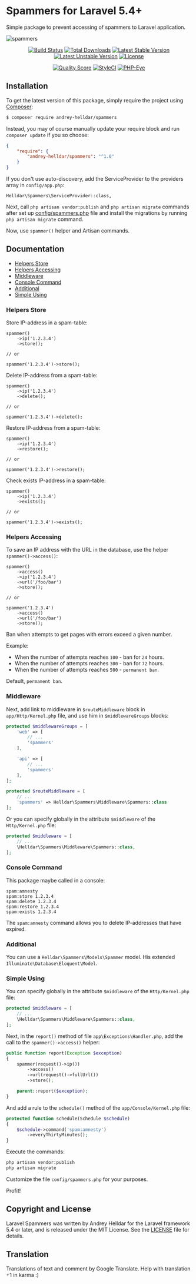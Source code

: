 # Spammers for Laravel 5.4+

Simple package to prevent accessing of spammers to Laravel application.

![spammers](https://user-images.githubusercontent.com/10347617/33530091-1cba8f1a-d88b-11e7-8d1d-eb7a924199d2.png)

<p align="center">
<a href="https://travis-ci.org/andrey-helldar/spammers"><img src="https://travis-ci.org/andrey-helldar/spammers.svg?branch=master&style=flat-square" alt="Build Status" /></a>
<a href="https://packagist.org/packages/andrey-helldar/spammers"><img src="https://img.shields.io/packagist/dt/andrey-helldar/spammers.svg?style=flat-square" alt="Total Downloads" /></a>
<a href="https://packagist.org/packages/andrey-helldar/spammers"><img src="https://poser.pugx.org/andrey-helldar/spammers/v/stable?format=flat-square" alt="Latest Stable Version" /></a>
<a href="https://packagist.org/packages/andrey-helldar/spammers"><img src="https://poser.pugx.org/andrey-helldar/spammers/v/unstable?format=flat-square" alt="Latest Unstable Version" /></a>
<a href="https://github.com/andrey-helldar/spammers"><img src="https://poser.pugx.org/andrey-helldar/spammers/license?format=flat-square" alt="License" /></a>
</p>


<p align="center">
<a href="https://github.com/andrey-helldar/spammers"><img src="https://img.shields.io/scrutinizer/g/andrey-helldar/spammers.svg?style=flat-square" alt="Quality Score" /></a>
<a href="https://styleci.io/repos/112966311"><img src="https://styleci.io/repos/112966311/shield" alt="StyleCI" /></a>
<a href="https://php-eye.com/package/andrey-helldar/spammers"><img src="https://php-eye.com/badge/andrey-helldar/spammers/tested.svg?style=flat" alt="PHP-Eye" /></a>
</p>

## Installation

To get the latest version of this package, simply require the project using [Composer](https://getcomposer.org/):

```bash
$ composer require andrey-helldar/spammers
```

Instead, you may of course manually update your require block and run `composer update` if you so choose:

```json
{
    "require": {
        "andrey-helldar/spammers": "^1.0"
    }
}
```

If you don't use auto-discovery, add the ServiceProvider to the providers array in `config/app.php`:

    Helldar\Spammers\ServiceProvider::class,

Next, call `php artisan vendor:publish` and `php artisan migrate` commands after set up [config/spammers.php](src/config/spammers.php) file and install the migrations by running `php artisan migrate` command.

Now, use `spammer()` helper and Artisan commands.


## Documentation

* [Helpers Store](#helpers-store)
* [Helpers Accessing](#helpers-accessing)
* [Middleware](#middleware)
* [Console Command](#console-command)
* [Additional](#additional)
* [Simple Using](#simple-using)


### Helpers Store

Store IP-address in a spam-table:

    spammer()
        ->ip('1.2.3.4')
        ->store();
        
    // or
    
    spammer('1.2.3.4')->store();


Delete IP-address from a spam-table:

    spammer()
        ->ip('1.2.3.4')
        ->delete();
        
    // or
    
    spammer('1.2.3.4')->delete();


Restore IP-address from a spam-table:

    spammer()
        ->ip('1.2.3.4')
        ->restore();
        
    // or
    
    spammer('1.2.3.4')->restore();


Check exists IP-address in a spam-table:

    spammer()
        ->ip('1.2.3.4')
        ->exists();
        
    // or
    
    spammer('1.2.3.4')->exists();


### Helpers Accessing

To save an IP address with the URL in the database, use the helper `spammer()->access()`:

    spammer()
        ->access()
        ->ip('1.2.3.4')
        ->url('/foo/bar')
        ->store();
    
    // or
    
    spammer('1.2.3.4')
        ->access()
        ->url('/foo/bar')
        ->store();

Ban when attempts to get pages with errors exceed a given number.

Example:

* When the number of attempts reaches `100` - ban for `24` hours.
* When the number of attempts reaches `300` - ban for `72` hours.
* When the number of attempts reaches `500` - `permanent ban`.

Default, `permanent ban`.


### Middleware

Next, add link to middleware in `$routeMiddleware` block in `app/Http/Kernel.php` file, and use him in `$middlewareGroups` blocks:

```php
protected $middlewareGroups = [
    'web' => [
        // ...
        'spammers'
    ],

    'api' => [
        // ...
        'spammers'
    ],
];

protected $routeMiddleware = [
    // ...
    'spammers' => Helldar\Spammers\Middleware\Spammers::class
];
```

Or you can specify globally in the attribute `$middleware` of the `Http/Kernel.php` file:
```php
protected $middleware = [
    // ...
    \Helldar\Spammers\Middleware\Spammers::class,    
];
```


### Console Command

This package maybe called in a console:

    spam:amnesty
    spam:store 1.2.3.4
    spam:delete 1.2.3.4
    spam:restore 1.2.3.4
    spam:exists 1.2.3.4

The `spam:amnesty` command allows you to delete IP-addresses that have expired.


### Additional

You can use a `Helldar\Spammers\Models\Spammer` model. His extended `Illuminate\Database\Eloquent\Model`.


### Simple Using

You can specify globally in the attribute `$middleware` of the `Http/Kernel.php` file:
```php
protected $middleware = [
    // ...
    \Helldar\Spammers\Middleware\Spammers::class,    
];
```

Next, in the `report()` method of file `app\Exceptions\Handler.php`, add the call to the `spammer()->access()` helper:

```php
public function report(Exception $exception)
{
    spammer(request()->ip())
        ->access()
        ->url(request()->fullUrl())
        ->store();

    parent::report($exception);
}
```

And add a rule to the `schedule()` method of the `app/Console/Kernel.php` file:

```php
protected function schedule(Schedule $schedule)
{
    $schedule->command('spam:amnesty')
        ->everyThirtyMinutes();
}
```

Execute the commands:
```bash
php artisan vendor:publish
php artisan migrate
```

Customize the file `config/spammers.php` for your purposes.

Profit!


## Copyright and License

Laravel Spammers was written by Andrey Helldar for the Laravel framework 5.4 or later, and is released under the MIT License. See the [LICENSE](LICENSE) file for details.


## Translation

Translations of text and comment by Google Translate. Help with translation +1 in karma :)
